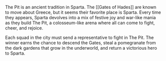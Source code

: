 The Pit is an ancient tradition in Sparta. 
The [[Gates of Hades]] are known to move about Greece, but it seems their favorite place is Sparta.
Every time they appears, Sparta devolves into a mix of festive joy and war-like mania as they build The Pit, a colosseum-like arena where all can come to fight, cheer, and rejoice.

Each squad in the city must send a representative to fight in The Pit.
The winner earns the chance to descend the Gates, steal a pomegranate from the dark gardens that grow in the underworld, and return a victorious hero to Sparta. 
